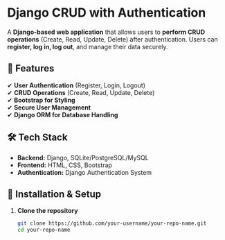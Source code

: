 # Django CRUD with Authentication  

A **Django-based web application** that allows users to **perform CRUD operations** (Create, Read, Update, Delete) after authentication. Users can **register, log in, log out**, and manage their data securely.  

## 🚀 Features  
✔ **User Authentication** (Register, Login, Logout)  
✔ **CRUD Operations** (Create, Read, Update, Delete)  
✔ **Bootstrap for Styling**  
✔ **Secure User Management**  
✔ **Django ORM for Database Handling**  

## 🛠️ Tech Stack  
- **Backend:** Django, SQLite/PostgreSQL/MySQL  
- **Frontend:** HTML, CSS, Bootstrap  
- **Authentication:** Django Authentication System  

## 📌 Installation & Setup  

1. **Clone the repository**  
   ```sh
   git clone https://github.com/your-username/your-repo-name.git
   cd your-repo-name
